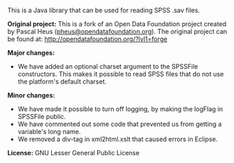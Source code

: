 This is a Java library that can be used for reading SPSS .sav files.


__Original project:__
This is a fork of an Open Data Foundation project created by Pascal Heus (pheus@opendatafoundation.org). The original project can be found at: http://opendatafoundation.org/?lvl1=forge


__Major changes:__
* We have added an optional charset argument to the SPSSFile constructors.
This makes it possible to read SPSS files that do not use the platform's default charset.


__Minor changes:__
* We have made it possible to turn off logging, by making the logFlag in SPSSFile public.
* We have commented out some code that prevented us from getting a variable's long name.
* We removed a div-tag in xml2html.xslt that caused errors in Eclipse.


__License:__
GNU Lesser General Public License

